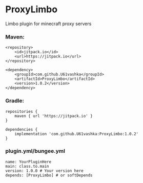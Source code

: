 # ProxyLimbo
Limbo plugin for minecraft proxy servers

### Maven:
```
<repository>
    <id>jitpack.io</id>
    <url>https://jitpack.io</url>
</repository>

<dependency>
    <groupId>com.github.U61vashka</groupId>
    <artifactId>ProxyLimbo</artifactId>
    <version>1.0.2</version>
</dependency>
```
### Gradle:
```
repositories {
    maven { url 'https://jitpack.io' }
}

dependencies {
    implementation 'com.github.U61vashka:ProxyLimbo:1.0.2'
}

```
### plugin.yml/bungee.yml
```
name: YourPluginHere
main: class.to.main
version: 1.0.0 # Your version here
depends: [ProxyLimbo] # or softDepends
```
